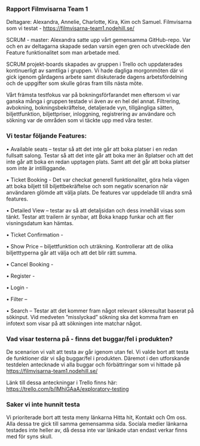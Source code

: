 ### Rapport Filmvisarna Team 1

Deltagare: Alexandra, Annelie, Charlotte, Kira, Kim och Samuel.
Filmvisarna som vi testat - https://filmvisarna-team1.nodehill.se/

SCRUM - master: Alexandra satte upp vårt gemensamma GitHub-repo. Var och en av deltagarna skapade sedan varsin egen gren och utvecklade den Feature funktionalitet som man arbetade med.

SCRUM projekt-boards skapades av gruppen i Trello och uppdaterades kontinuerligt av samtliga i gruppen. 
Vi hade dagliga morgonmöten där vi gick igenom gårdagens arbete samt diskuterade dagens arbetsfördelning och de uppgifter som skulle göras fram tills nästa möte.

Vårt främsta testfokus var på bokningsförfarandet men eftersom vi var ganska många i gruppen testade vi även av en hel del annat. 
Filtrering, avbokning, bokningsbekräftelse, detaljerade vyn, tillgängliga sätten, biljettfunktion, biljettpriser, inloggning, registrering av användare och sökning var de områden som vi täckte upp med våra tester. 


### Vi testar följande Features: 

•	Available seats – testar så att det inte går att boka platser i en redan fullsatt salong.
Testar så att det inte går att boka mer än 8platser och att det inte går att boka en redan upptagen plats. Samt att det går att boka platser som inte är intilliggande.

•	Ticket Booking - Det var checkat generell funktionalitet, göra hela vägen att boka biljett till biljettbekräftelse och som negativ scenarion när användaren glömde att välja plats. De features var uppdelade till andra små features.

•	Detailed View – testar av så att detaljsidan och dess innehåll visas som tänkt. Testar att trailern är synbar, att Boka knapp funkar och att fler visningsdatum kan hämtas.

•	Ticket Confirmation - 

•	Show Price – biljettfunktion och uträkning. Kontrollerar att de olika biljetttyperna går att välja och att det blir rätt summa.

•	Cancel Booking -

•	Register - 

•	Login - 

•	Filter – 

•	Search – Testar att det kommer fram något relevant sökresultat baserat på sökinput. Vid medveten ”misslyckad” sökning ska det komma fram en infotext som visar på att sökningen inte matchar något.


### Vad visar testerna på - finns det buggar/fel i produkten? 

De scenarion vi valt att testa av går igenom utan fel. Vi valde bort att testa de funktioner där vi såg buggar/fel i produkten.
Däremot i den utforskande testdelen antecknade vi alla buggar och förbättringar som vi hittade på https://filmvisarna-team1.nodehill.se/

Länk till dessa anteckningar i Trello finns här: 
https://trello.com/b/IMhiGAaA/exploratory-testing
 

### Saker vi inte hunnit testa

Vi prioriterade bort att testa meny länkarna Hitta hit, Kontakt och Om oss. Alla dessa tre gick till samma gemensamma sida.
Sociala medier länkarna testades inte heller av, då dessa inte var länkade utan endast verkar finns med för syns skull.

